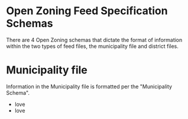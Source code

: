 # Open Zoning Feed Specification Schemas

There are 4 Open Zoning schemas that dictate the format of information within the two types of feed files, the municipality file and district files.

# Municipality file
Information in the Municipality file is formatted per the "Municipality Schema". 
* love
* love
